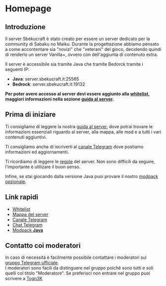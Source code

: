 # Homepage
## Introduzione
Il server Sbekucraft è stato creato per essere un server dedicato per la community di Sabaku no Maiku.
Durante la progettazione abbiamo pensato a come accontentare sia "novizi" che "veterani" del gioco, decidendo quindi di renderlo un server Vanilla+, ovvero con dell'aggiunta di contenuto extra.

Il server è accessibile sia tramite Java che tramite Bedorck tramite i seguenti IP:

- **Java**: server.sbekucraft.it:25565
- **Bedrock**: server.sbekucraft.it:19132

**Per poter avere accesso al server devi essere aggiunto alla [whitelist](https://whitelist.sbekucraft.it), maggiori informazioni nella sezione [guida al server](guida.md).**

## Prima di iniziare
Ti consigliamo di leggere la nostra [guida al server](guida.md), dove potrai trovare le informazioni essenziali riguardo al server, alla mappa, alle mod e a tutti i vari contenuti aggiuntivi. 

Ti consigliamo anche di iscriverti al [canale Telegram](https://t.me/sbekucraft) dove postiamo informazioni ed aggiornamenti.

Ti ricordiamo di leggere le [regole](regole.md) del server. Non sono difficili da seguire, l'importante è utilizare il buon senso.

Infine, se stai giocando dalla versione Java puoi provare il nostro [modpack opzionale](client/installazione.md).

## Link rapidi
- [Whitelist](https://whitelist.sbekucraft.it)
- [Mappa del server](https://map.sbekucraft.it)
- [Canale Telegram](https://t.me/sbekucraft)
- [Chat Telegram](https://t.me/sbekucraftchat)
- [Modpack **Java**](https://modrinth.com/modpack/sbekucraft)

## Contatto coi moderatori
In caso di necessità è facilmente possibile contattare i moderatori sul [gruppo Telegram ufficiale](https://t.me/sbekucraftchat).  
I moderatori sono facili da distinguere nel gruppo poiché sono tutti e soli quelli col titolo "Moderatore".
Se preferisci non entrare nel gruppo puoi scrivere a [Togn3K](https://t.me/Togn3K)
